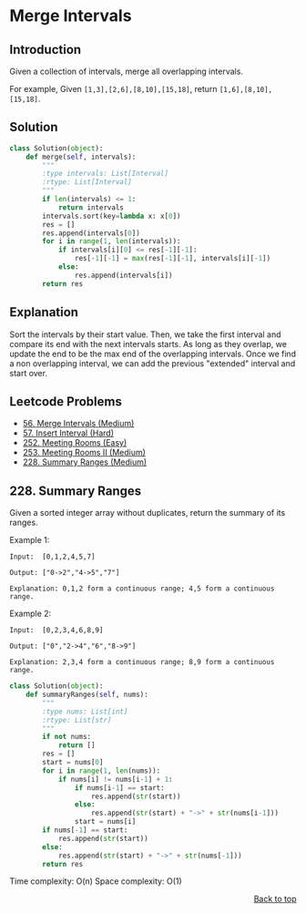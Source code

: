 # Merge Intervals
## Introduction
Given a collection of intervals, merge all overlapping intervals.

For example,
Given `[1,3],[2,6],[8,10],[15,18]`,
return `[1,6],[8,10],[15,18]`.

## Solution
```python
class Solution(object):
    def merge(self, intervals):
        """
        :type intervals: List[Interval]
        :rtype: List[Interval]
        """
        if len(intervals) <= 1:
            return intervals
        intervals.sort(key=lambda x: x[0])
        res = []
        res.append(intervals[0])
        for i in range(1, len(intervals)):
            if intervals[i][0] <= res[-1][-1]:
                res[-1][-1] = max(res[-1][-1], intervals[i][-1])
            else:
                res.append(intervals[i])
        return res
```

## Explanation
Sort the intervals by their start value. Then, we take the first interval and compare its end with the next intervals starts. As long as they overlap, we update the end to be the max end of the overlapping intervals. Once we find a non overlapping interval, we can add the previous "extended" interval and start over.

## Leetcode Problems
- [56. Merge Intervals (Medium)](https://leetcode.com/problems/merge-intervals/)
- [57. Insert Interval (Hard)](https://leetcode.com/problems/insert-interval/)
- [252. Meeting Rooms (Easy)](https://leetcode.com/problems/meeting-rooms/)
- [253. Meeting Rooms II (Medium)](https://leetcode.com/problems/meeting-rooms-ii/)
- [228. Summary Ranges (Medium)](https://leetcode.com/problems/summary-ranges/)

## 228. Summary Ranges
Given a sorted integer array without duplicates, return the summary of its ranges.

Example 1:
```
Input:  [0,1,2,4,5,7]

Output: ["0->2","4->5","7"]

Explanation: 0,1,2 form a continuous range; 4,5 form a continuous range.
```

Example 2:
```
Input:  [0,2,3,4,6,8,9]

Output: ["0","2->4","6","8->9"]

Explanation: 2,3,4 form a continuous range; 8,9 form a continuous range.
```


```python
class Solution(object):
    def summaryRanges(self, nums):
        """
        :type nums: List[int]
        :rtype: List[str]
        """
        if not nums:
            return []
        res = []
        start = nums[0]
        for i in range(1, len(nums)):
            if nums[i] != nums[i-1] + 1:
                if nums[i-1] == start:
                    res.append(str(start))
                else:
                    res.append(str(start) + "->" + str(nums[i-1]))
                start = nums[i]
        if nums[-1] == start:
            res.append(str(start))
        else:
            res.append(str(start) + "->" + str(nums[-1]))
        return res
```

Time complexity: O(n)
Space complexity: O(1)

<p align="right"><a href="#">Back to top</a></p>
